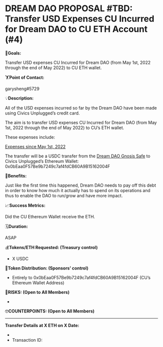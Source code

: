 # DREAM DAO PROPOSAL #TBD: Transfer USD Expenses CU Incurred for Dream DAO to CU ETH Account (#4)

🎯**Goals:**

Transfer USD expenses CU Incurred for Dream DAO (from May 1st, 2022 through the end of May 2022) to CU ETH wallet.

🏋️**Point of Contact:**

garysheng#5729

💡**Description:**

All of the USD expenses incurred so far by the Dream DAO have been made using Civics Unplugged’s credit card.

The aim is to transfer USD expenses CU Incurred for Dream DAO (from May 1st, 2022 through the end of May 2022) to CU’s ETH wallet.

These expenses include:

[Expenses since May 1st, 2022](DREAM%20DAO%20PROPOSAL%20#TBD%20Transfer%20USD%20Expenses%20CU%20I%204d9257b51ce34152be3e6b9dd5eae351/Expenses%20since%20May%201st,%202022%207c883463ec3f4cf69524b2d857a2c4ec.csv)

The transfer will be a USDC transfer from the [Dream DAO Gnosis Safe](https://gnosis-safe.io/app/eth:0x1a685948F476ad329d9c038c992dB79BDE9B89E6/balances) to Civics Unplugged’s Ethereum Wallet: 0x0bEaa0F57Be9b7249c7af4fdCB60A9B15162004F

💚**Benefits:**

Just like the first time this happened, Dream DAO needs to pay off this debt in order to know how much it actually has to spend on its operations and thus to enable the DAO to run/grow and have more impact.

📈**Success Metrics:**

Did the CU Ethereum Wallet receive the ETH.

🗓️**Duration:**

ASAP

💰**Tokens/ETH Requested: (Treasury control)**

- X USDC

💸**Token Distribution: (Sponsors’ control)**

- Entirely to 0x0bEaa0F57Be9b7249c7af4fdCB60A9B15162004F (CU’s Ethereum Wallet Address)

🤨**RISKS: (Open to All Members)**

- 

🤓**COUNTERPOINTS: (Open to All Members)**

---

**Transfer Details at X ETH on X Date:**

- 
- Transaction ID: